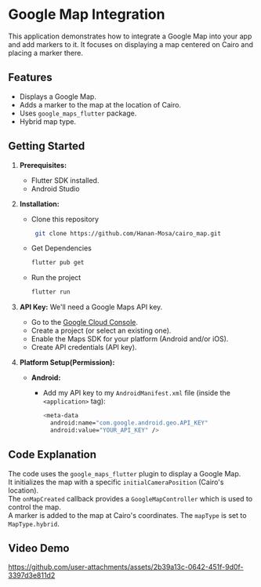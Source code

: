 # Google Map Integration 

This  application demonstrates how to integrate a Google Map into your app and add markers to it.  It focuses on displaying a map centered on Cairo and placing a marker there.

## Features

*   Displays a Google Map.
*   Adds a marker to the map at the location of Cairo.
*   Uses `google_maps_flutter` package.
*   Hybrid map type.

## Getting Started

1.  **Prerequisites:**
    *   Flutter SDK installed.
    *   Android Studio 
2.  **Installation:**
    *   Clone this repository 
        ```bash
         git clone https://github.com/Hanan-Mosa/cairo_map.git
        ```
    *   Get Dependencies

        ```bash
        flutter pub get
        ```

    *   Run the project
        ```bash
        flutter run
        ```
3.  **API Key:** We'll need a Google Maps API key.
    *   Go to the [Google Cloud Console](https://console.cloud.google.com/).
    *   Create a project (or select an existing one).
    *   Enable the Maps SDK for your platform (Android and/or iOS).
    *   Create API credentials (API key).

4.  **Platform Setup(Permission):**
    *   **Android:**
        *   Add my API key to my `AndroidManifest.xml` file (inside the `<application>` tag):

            ```bash
            <meta-data
              android:name="com.google.android.geo.API_KEY"
              android:value="YOUR_API_KEY" />
            ```

## Code Explanation

The code uses the `google_maps_flutter` plugin to display a Google Map. </br> 
It initializes the map with a specific `initialCameraPosition` (Cairo's location). </br> 
The `onMapCreated` callback provides a `GoogleMapController` which is used to control the map.</br> 
A marker is added to the map at Cairo's coordinates.  The `mapType` is set to `MapType.hybrid`.

## Video Demo
https://github.com/user-attachments/assets/2b39a13c-0642-451f-9d0f-3397d3e811d2

